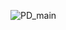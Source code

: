 ![PD_main](https://user-images.githubusercontent.com/58428856/196579681-91e28180-ab20-4522-8732-cc52d6cb97f7.jpg)


